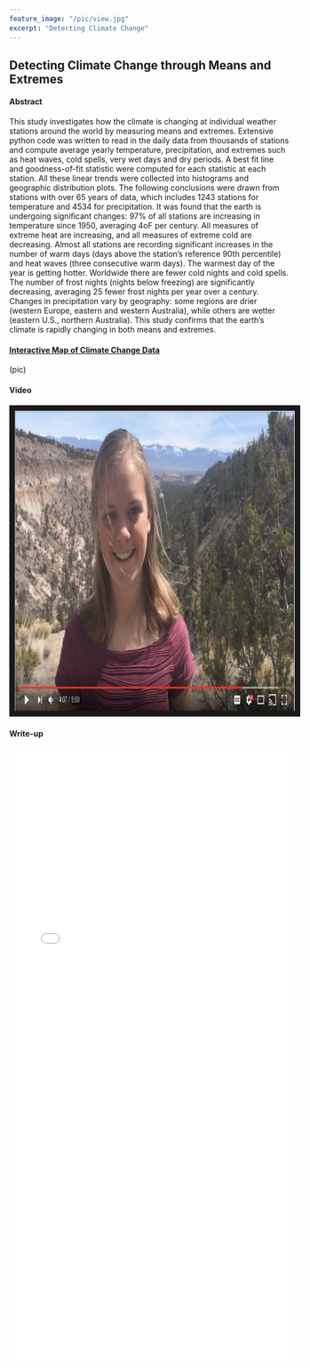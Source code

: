 ```yaml
---
feature_image: "/pic/view.jpg"
excerpt: "Detecting Climate Change"
---
```


## Detecting Climate Change through Means and Extremes

#### Abstract

This study investigates how the climate is changing at individual weather stations around the world by measuring means and extremes. Extensive python code was written to read in the daily data from thousands of stations and compute average yearly temperature, precipitation, and extremes such as heat waves, cold spells, very wet days and dry periods. A best fit line and goodness-of-fit statistic were computed for each statistic at each station. All these linear trends were collected into histograms and geographic distribution plots. The following conclusions were drawn from stations with over 65 years of data, which includes 1243 stations for temperature and 4534 for precipitation. It was found that the earth is undergoing significant changes: 97% of all stations are increasing in temperature since 1950, averaging 4oF per century. All measures of extreme heat are increasing, and all measures of extreme cold are decreasing. Almost all stations are recording significant increases in the number of warm days (days above the station’s reference 90th percentile) and heat waves (three consecutive warm days). The warmest day of the year is getting hotter. Worldwide there are fewer cold nights and cold spells. The number of frost nights (nights below freezing) are significantly decreasing, averaging 25 fewer frost nights per year over a century. Changes in precipitation vary by geography: some regions are drier (western Europe, eastern and western Australia), while others are wetter (eastern U.S., northern Australia). This study confirms that the earth’s climate is rapidly changing in both means and extremes.

#### [Interactive Map of Climate Change Data](https://maps.espatial.com/maps/_Climate-Change/pages/map.jsp?geoMapId=172214&TENANT_ID=157115)
 (pic)

#### Video
<a href="https://www.youtube.com/watch?v=mOaMySxYeNE&"
 target="_blank"><img src="/pic/detecting_cc_video.png" 
alt="Watch a video Describing my Project" width="720" height="540" border="10" /></a>

#### Write-up

<object data="/pdf/PetersenLillian2016nmas.pdf" tyse="application/pdf" width="100%" height="1100">
<iframe src="/pdf/PetersenLillian2016nmas.pdf" width="100%" height="1100" style="border: none;">
This browser does not support PDFs. Please download the PDF to view it: <a href="/pdf/PetersenLillian2016nmas.pdf">Download PDF</a>
</iframe>
</object>

